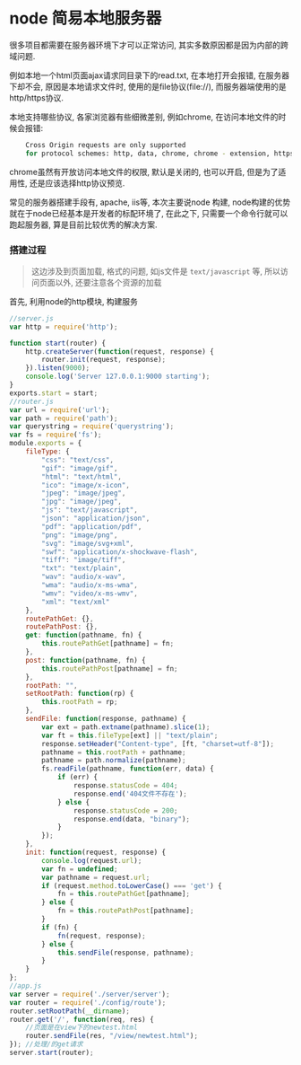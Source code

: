 <!--
Created: Mon Aug 26 2019 15:17:57 GMT+0800 (China Standard Time)
Modified: Mon Aug 26 2019 15:18:02 GMT+0800 (China Standard Time)
-->
# node 简易本地服务器

很多项目都需要在服务器环境下才可以正常访问, 其实多数原因都是因为内部的跨域问题. 

例如本地一个html页面ajax请求同目录下的read.txt, 在本地打开会报错, 在服务器下却不会, 原因是本地请求文件时, 使用的是file协议(file://), 而服务器端使用的是http/https协议. 

本地支持哪些协议, 各家浏览器有些细微差别, 例如chrome, 在访问本地文件的时候会报错:

``` bash
    Cross Origin requests are only supported
    for protocol schemes: http, data, chrome, chrome - extension, https.
```

chrome虽然有开放访问本地文件的权限, 默认是关闭的, 也可以开启, 但是为了适用性, 还是应该选择http协议预览. 

常见的服务器搭建手段有, apache, iis等, 本次主要说node 构建, node构建的优势就在于node已经基本是开发者的标配环境了, 在此之下, 只需要一个命令行就可以跑起服务器, 算是目前比较优秀的解决方案. 

### 搭建过程

> 这边涉及到页面加载, 格式的问题, 如js文件是 `text/javascript` 等, 所以访问页面以外, 还要注意各个资源的加载

首先, 利用node的http模块, 构建服务

``` js
//server.js
var http = require('http');
```

``` js
function start(router) {
    http.createServer(function(request, response) {
        router.init(request, response);
    }).listen(9000);
    console.log('Server 127.0.0.1:9000 starting');
}
exports.start = start;
//router.js
var url = require('url');
var path = require('path');
var querystring = require('querystring');
var fs = require('fs');
module.exports = {
    fileType: {
        "css": "text/css",
        "gif": "image/gif",
        "html": "text/html",
        "ico": "image/x-icon",
        "jpeg": "image/jpeg",
        "jpg": "image/jpeg",
        "js": "text/javascript",
        "json": "application/json",
        "pdf": "application/pdf",
        "png": "image/png",
        "svg": "image/svg+xml",
        "swf": "application/x-shockwave-flash",
        "tiff": "image/tiff",
        "txt": "text/plain",
        "wav": "audio/x-wav",
        "wma": "audio/x-ms-wma",
        "wmv": "video/x-ms-wmv",
        "xml": "text/xml"
    },
    routePathGet: {},
    routePathPost: {},
    get: function(pathname, fn) {
        this.routePathGet[pathname] = fn;
    },
    post: function(pathname, fn) {
        this.routePathPost[pathname] = fn;
    },
    rootPath: "",
    setRootPath: function(rp) {
        this.rootPath = rp;
    },
    sendFile: function(response, pathname) {
        var ext = path.extname(pathname).slice(1);
        var ft = this.fileType[ext] || "text/plain";
        response.setHeader("Content-type", [ft, "charset=utf-8"]);
        pathname = this.rootPath + pathname;
        pathname = path.normalize(pathname);
        fs.readFile(pathname, function(err, data) {
            if (err) {
                response.statusCode = 404;
                response.end('404文件不存在');
            } else {
                response.statusCode = 200;
                response.end(data, "binary");
            }
        });
    },
    init: function(request, response) {
        console.log(request.url);
        var fn = undefined;
        var pathname = request.url;
        if (request.method.toLowerCase() === 'get') {
            fn = this.routePathGet[pathname];
        } else {
            fn = this.routePathPost[pathname];
        }
        if (fn) {
            fn(request, response);
        } else {
            this.sendFile(response, pathname);
        }
    }
};
//app.js
var server = require('./server/server');
var router = require('./config/route');
router.setRootPath(__dirname);
router.get('/', function(req, res) {
    //页面是在view下的newtest.html
    router.sendFile(res, "/view/newtest.html");
}); //处理/的get请求
server.start(router);
```

